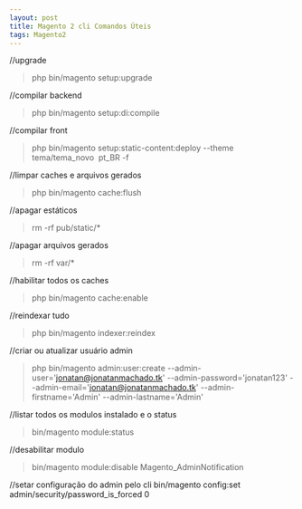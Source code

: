 ```yaml
---
layout: post
title: Magento 2 cli Comandos Úteis
tags: Magento2
---
```

//upgrade
> php bin/magento setup:upgrade

//compilar backend
> php bin/magento setup:di:compile

//compilar front
> php bin/magento setup:static-content:deploy --theme tema/tema_novo  pt_BR -f

//limpar caches e arquivos gerados
> php bin/magento cache:flush

//apagar estáticos
> rm -rf pub/static/* 

//apagar arquivos gerados
> rm -rf var/* 

//habilitar todos os caches
> php bin/magento cache:enable

//reindexar tudo
> php bin/magento indexer:reindex

//criar ou atualizar usuário admin
> php bin/magento admin:user:create --admin-user='jonatan@jonatanmachado.tk' --admin-password='jonatan123' --admin-email='jonatan@jonatanmachado.tk' --admin-firstname='Admin' --admin-lastname='Admin'

//listar todos os modulos instalado e o status
> bin/magento module:status

//desabilitar modulo
> bin/magento module:disable Magento_AdminNotification

//setar configuração do admin pelo cli
bin/magento config:set admin/security/password_is_forced 0
